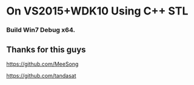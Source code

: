 # On VS2015+WDK10 Using C++ STL

### Build Win7 Debug x64.

## Thanks for this guys

https://github.com/MeeSong

https://github.com/tandasat